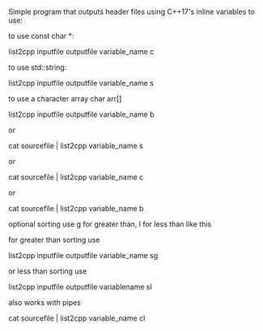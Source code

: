 Simple program that outputs header files using C++17's
inline variables to use:


to use const char *:

list2cpp inputfile outputfile variable_name c

to use std::string:

list2cpp inputfile outputfile variable_name s

to use a character array char arr[]

list2cpp inputfile outputfile variable_name b

or

cat sourcefile  | list2cpp variable_name s

or

cat sourcefile  | list2cpp variable_name c

or

cat sourcefile | list2cpp variable_name b


optional sorting use g for greater than, l for less than like this

for greater than sorting use

list2cpp inputfile outputfile variable_name sg

or less than sorting use

list2cpp inputfile outputfile variablename sl

also works with pipes

cat sourcefile | list2cpp variable_name cl


